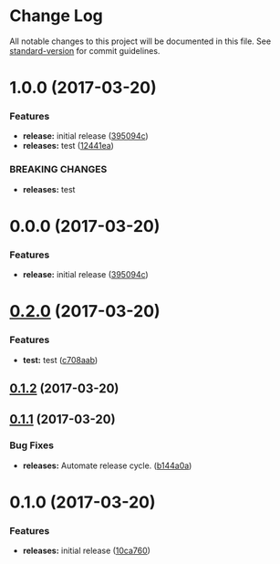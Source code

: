 # Change Log

All notable changes to this project will be documented in this file. See [standard-version](https://github.com/conventional-changelog/standard-version) for commit guidelines.

<a name="1.0.0"></a>
# 1.0.0 (2017-03-20)


### Features

* **release:** initial release ([395094c](https://github.com/joefraley/meridian-git-commits/commit/395094c))
* **releases:** test ([12441ea](https://github.com/joefraley/meridian-git-commits/commit/12441ea))


### BREAKING CHANGES

* **releases:** test



<a name="0.0.0"></a>
# 0.0.0 (2017-03-20)


### Features

* **release:** initial release ([395094c](https://github.com/joefraley/meridian-git-commits/commit/395094c))



<a name="0.2.0"></a>
# [0.2.0](https://github.com/joefraley/meridian-git-commits/compare/v0.1.2...v0.2.0) (2017-03-20)


### Features

* **test:** test ([c708aab](https://github.com/joefraley/meridian-git-commits/commit/c708aab))



<a name="0.1.2"></a>
## [0.1.2](https://github.com/joefraley/meridian-git-commits/compare/v0.1.1...v0.1.2) (2017-03-20)



<a name="0.1.1"></a>
## [0.1.1](https://github.com/joefraley/meridian-git-commits/compare/v0.1.0...v0.1.1) (2017-03-20)


### Bug Fixes

* **releases:** Automate release cycle. ([b144a0a](https://github.com/joefraley/meridian-git-commits/commit/b144a0a))



<a name="0.1.0"></a>
# 0.1.0 (2017-03-20)


### Features

* **releases:** initial release ([10ca760](https://github.com/joefraley/meridian-git-commits/commit/10ca760))
